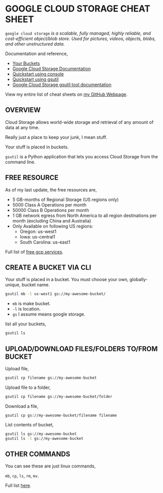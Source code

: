 # GOOGLE CLOUD STORAGE CHEAT SHEET

`google cloud storage` _is a scalable, fully managed, highly reliable,
and cost-efficient object/blob store. Used for pictures, videos,
objects, blobs, and other unstructured data._

Documentation and reference,

* [Your Buckets](https://console.cloud.google.com/storage/browser)
* [Google Cloud Storage Documentation](https://cloud.google.com/storage/docs/)
* [Quickstart using console](https://cloud.google.com/storage/docs/quickstart-console)
* [Quickstart using gsutil](https://cloud.google.com/storage/docs/quickstart-gsutil)
* [Google Cloud Storage gsutil tool documentation](https://cloud.google.com/storage/docs/gsutil)

View my entire list of cheat sheets on
[my GitHub Webpage](https://jeffdecola.github.io/my-cheat-sheets/).

## OVERVIEW

Cloud Storage allows world-wide storage and retrieval
of any amount of data at any time.

Really just a place to keep your junk, I mean stuff.

Your stuff is placed in buckets.

`gsutil` is a Python application that lets you access
Cloud Storage from the command line.

## FREE RESOURCE

As of my last update, the free resources are,

* 5 GB-months of Regional Storage (US regions only)
* 5000 Class A Operations per month
* 50000 Class B Operations per month
* 1 GB network egress from North America to all region destinations per month
  (excluding China and Australia)
* Only Available on following US regions:
  * Oregon: us-west1
  * Iowa: us-central1
  * South Carolina: us-east1

Full list of [free gcp services](https://cloud.google.com/free/docs/gcp-free-tier).

## CREATE A BUCKET VIA CLI

Your stuff is placed in a bucket. You must choose your own,
globally-unique, bucket name.

```bash
gsutil mb -l us-west1 gs://my-awesome-bucket/
```

* `mb` is make bucket.
* `-l` is location.
* `gs` I assume means google storage.

list all your buckets,

```bash
gsutil ls
```

## UPLOAD/DOWNLOAD FILES/FOLDERS TO/FROM BUCKET

Upload file,

```bash
gsutil cp filename gs://my-awesome-bucket
```

Upload file to a folder,

```bash
gsutil cp filename gs://my-awesome-bucket/folder
```

Download a file,

```
gsutil cp gs://my-awesome-bucket/filename filename
```

List contents of bucket,

```bash
gsutil ls gs://my-awesome-bucket
gsutil ls -l gs://my-awesome-bucket
```

## OTHER COMMANDS

You can see these are just linux commands,

`mb`, `cp`, `ls`, `rm`, `mv`.

Full list [here](https://cloud.google.com/storage/docs/gsutil).
